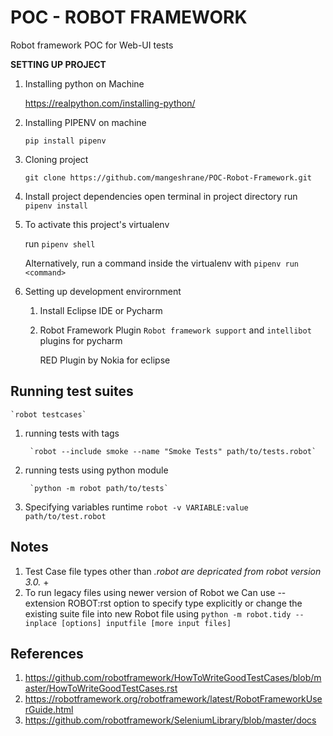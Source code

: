 # POC - ROBOT FRAMEWORK 

Robot framework POC for Web-UI tests

**SETTING UP PROJECT**

1. Installing python on Machine 

    https://realpython.com/installing-python/

2. Installing PIPENV on machine
    
    `pip install pipenv`
    
3. Cloning project
    
    `git clone https://github.com/mangeshrane/POC-Robot-Framework.git`
    
3. Install project dependencies
    open terminal in project directory
    run `pipenv install`
    
4. To activate this project's virtualenv
 
    run `pipenv shell`
    
    Alternatively, run a command inside the virtualenv with `pipenv run <command>`

5. Setting up development envirornment 
	
	1. Install Eclipse IDE or Pycharm
	2. Robot Framework Plugin `Robot framework support` and `intellibot` plugins for pycharm
	
		RED Plugin by Nokia for eclipse
	
	

## Running test suites
    
    `robot testcases`

1. running tests with tags

        `robot --include smoke --name "Smoke Tests" path/to/tests.robot`

2. running tests using python module

        `python -m robot path/to/tests`

3. Specifying variables runtime
	`robot -v VARIABLE:value path/to/test.robot`
    
    
## Notes 

1. Test Case file types other than *.robot are depricated from robot version 3.0.* +
2. To run legacy files using newer version of Robot we Can use --extension ROBOT:rst option to specify type explicitly
	or change the existing suite file into new Robot file 
	using `python -m robot.tidy --inplace [options] inputfile [more input files]`


## References

1. https://github.com/robotframework/HowToWriteGoodTestCases/blob/master/HowToWriteGoodTestCases.rst
2. https://robotframework.org/robotframework/latest/RobotFrameworkUserGuide.html
3. https://github.com/robotframework/SeleniumLibrary/blob/master/docs
 
    

